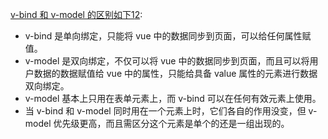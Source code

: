 [v-bind 和 v-model 的区别如下](https://www.bing.com/ck/a?!&&p=3187921a3240f948JmltdHM9MTY5OTIyODgwMCZpZ3VpZD0yNjA2ODFkYy1jZDU3LTY4MGMtMDIzZS05MjViY2NmZDY5Y2YmaW5zaWQ9NTYxNg&ptn=3&hsh=3&fclid=260681dc-cd57-680c-023e-925bccfd69cf&psq=v-bind%e5%92%8cv-model%e7%9a%84%e5%8c%ba%e5%88%ab&u=a1aHR0cHM6Ly9ibG9nLmNzZG4ubmV0L2xldGlhbnhmL2FydGljbGUvZGV0YWlscy8xMjg0MjkyOTQ&ntb=1)[1](https://www.bing.com/ck/a?!&&p=974bb13a86919c24JmltdHM9MTY5OTIyODgwMCZpZ3VpZD0yNjA2ODFkYy1jZDU3LTY4MGMtMDIzZS05MjViY2NmZDY5Y2YmaW5zaWQ9NTYxNw&ptn=3&hsh=3&fclid=260681dc-cd57-680c-023e-925bccfd69cf&psq=v-bind%e5%92%8cv-model%e7%9a%84%e5%8c%ba%e5%88%ab&u=a1aHR0cHM6Ly9ibG9nLmNzZG4ubmV0L2xldGlhbnhmL2FydGljbGUvZGV0YWlscy8xMjg0MjkyOTQ&ntb=1)[2](https://www.bing.com/ck/a?!&&p=fccdea317324c747JmltdHM9MTY5OTIyODgwMCZpZ3VpZD0yNjA2ODFkYy1jZDU3LTY4MGMtMDIzZS05MjViY2NmZDY5Y2YmaW5zaWQ9NTYxOA&ptn=3&hsh=3&fclid=260681dc-cd57-680c-023e-925bccfd69cf&psq=v-bind%e5%92%8cv-model%e7%9a%84%e5%8c%ba%e5%88%ab&u=a1aHR0cHM6Ly93d3cuY25ibG9ncy5jb20vcWluZ2hlc2hpZ3VhbmcvcC8xNDY2MTY2My5odG1s&ntb=1):

- v-bind 是单向绑定，只能将 vue 中的数据同步到页面，可以给任何属性赋值。
- v-model 是双向绑定，不仅可以将 vue 中的数据同步到页面，而且可以将用户数据的数据赋值给 vue 中的属性，只能给具备 value 属性的元素进行数据双向绑定。
- v-model 基本上只用在表单元素上，而 v-bind 可以在任何有效元素上使用。
- 当 v-bind 和 v-model 同时用在一个元素上时，它们各自的作用没变，但 v-model 优先级更高，而且需区分这个元素是单个的还是一组出现的。